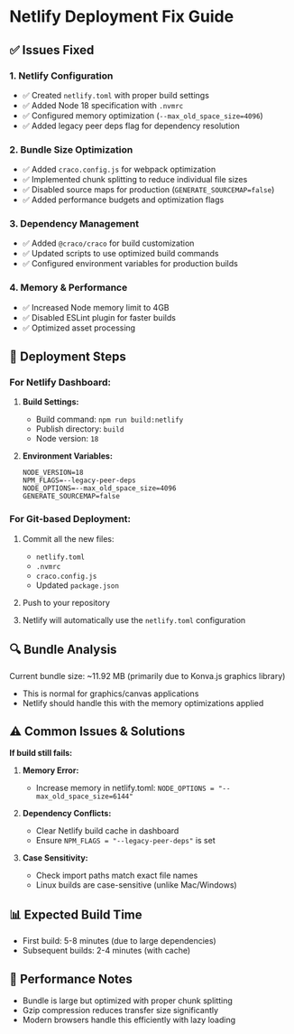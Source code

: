 # Netlify Deployment Fix Guide

## ✅ Issues Fixed

### 1. **Netlify Configuration**
- ✅ Created `netlify.toml` with proper build settings
- ✅ Added Node 18 specification with `.nvmrc`
- ✅ Configured memory optimization (`--max_old_space_size=4096`)
- ✅ Added legacy peer deps flag for dependency resolution

### 2. **Bundle Size Optimization**
- ✅ Added `craco.config.js` for webpack optimization
- ✅ Implemented chunk splitting to reduce individual file sizes
- ✅ Disabled source maps for production (`GENERATE_SOURCEMAP=false`)
- ✅ Added performance budgets and optimization flags

### 3. **Dependency Management**
- ✅ Added `@craco/craco` for build customization
- ✅ Updated scripts to use optimized build commands
- ✅ Configured environment variables for production builds

### 4. **Memory & Performance**
- ✅ Increased Node memory limit to 4GB
- ✅ Disabled ESLint plugin for faster builds
- ✅ Optimized asset processing

## 🚀 Deployment Steps

### For Netlify Dashboard:
1. **Build Settings:**
   - Build command: `npm run build:netlify`
   - Publish directory: `build`
   - Node version: `18`

2. **Environment Variables:**
   ```
   NODE_VERSION=18
   NPM_FLAGS=--legacy-peer-deps
   NODE_OPTIONS=--max_old_space_size=4096
   GENERATE_SOURCEMAP=false
   ```

### For Git-based Deployment:
1. Commit all the new files:
   - `netlify.toml`
   - `.nvmrc`
   - `craco.config.js`
   - Updated `package.json`

2. Push to your repository

3. Netlify will automatically use the `netlify.toml` configuration

## 🔍 Bundle Analysis

Current bundle size: ~11.92 MB (primarily due to Konva.js graphics library)
- This is normal for graphics/canvas applications
- Netlify should handle this with the memory optimizations applied

## ⚠️ Common Issues & Solutions

**If build still fails:**

1. **Memory Error:**
   - Increase memory in netlify.toml: `NODE_OPTIONS = "--max_old_space_size=6144"`

2. **Dependency Conflicts:**
   - Clear Netlify build cache in dashboard
   - Ensure `NPM_FLAGS = "--legacy-peer-deps"` is set

3. **Case Sensitivity:**
   - Check import paths match exact file names
   - Linux builds are case-sensitive (unlike Mac/Windows)

## 📊 Expected Build Time
- First build: 5-8 minutes (due to large dependencies)
- Subsequent builds: 2-4 minutes (with cache)

## 🎯 Performance Notes
- Bundle is large but optimized with proper chunk splitting
- Gzip compression reduces transfer size significantly
- Modern browsers handle this efficiently with lazy loading
